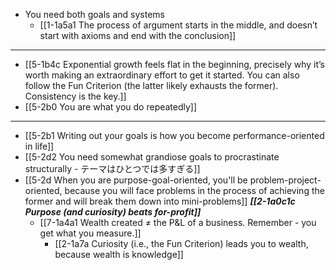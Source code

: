 - You need both goals and systems
  - [[1-1a5a1 The process of argument starts in the middle, and doesn’t start with axioms and end with the conclusion]]
---
- [[5-1b4c Exponential growth feels flat in the beginning, precisely why it’s worth making an extraordinary effort to get it started. You can also follow the Fun Criterion (the latter likely exhausts the former). Consistency is the key.]]
- [[5-2b0 You are what you do repeatedly]]
---
- [[5-2b1 Writing out your goals is how you become performance-oriented in life]]
- [[5-2d2 You need somewhat grandiose goals to procrastinate structurally - テーマはひとつでは多すぎる]]
- [[5-2d When you are purpose-goal-oriented, you'll be problem-project-oriented, because you will face problems in the process of achieving the former and will break them down into mini-problems]]
	***[[2-1a0c1c Purpose (and curiosity) beats for-profit]]***
    - [[7-1a4a1 Wealth created ≠ the P&L of a business. Remember - you get what you measure.]]
      - [[2-1a7a Curiosity (i.e., the Fun Criterion) leads you to wealth, because wealth is knowledge]]
